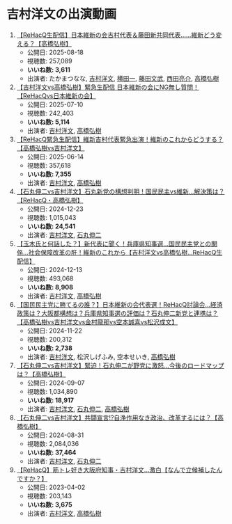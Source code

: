 # 吉村洋文の出演動画

1.  [【ReHacQ生配信】日本維新の会吉村代表＆藤田新共同代表……維新どう変える？【高橋弘樹】](/rehacq_fan/ids/WW6ouD4Wuwk "wikilink")
    -   公開日: 2025-08-18
    -   視聴数: 257,089
    -   **いいね数: 3,611**
    -   出演者: たかまつなな, [吉村洋文](/rehacq_fan/people/吉村洋文 "wikilink"), [横田一](/rehacq_fan/people/横田一 "wikilink"), [藤田文武](/rehacq_fan/people/藤田文武 "wikilink"), [西田亮介](/rehacq_fan/people/西田亮介 "wikilink"), [高橋弘樹](/rehacq_fan/people/高橋弘樹 "wikilink")
1.  [【吉村洋文vs高橋弘樹】緊急生配信 日本維新の会にNG無し質問！【ReHacQvs日本維新の会】](/rehacq_fan/ids/_27klF6H22Q "wikilink")
    -   公開日: 2025-07-10
    -   視聴数: 242,403
    -   **いいね数: 5,114**
    -   出演者: [吉村洋文](/rehacq_fan/people/吉村洋文 "wikilink"), [高橋弘樹](/rehacq_fan/people/高橋弘樹 "wikilink")
1.  [【ReHacQ緊急生配信】維新吉村代表緊急出演！維新のこれからどうする？【高橋弘樹vs吉村洋文】](/rehacq_fan/ids/b4jsif_rwkA "wikilink")
    -   公開日: 2025-06-14
    -   視聴数: 357,618
    -   **いいね数: 7,355**
    -   出演者: [吉村洋文](/rehacq_fan/people/吉村洋文 "wikilink"), [高橋弘樹](/rehacq_fan/people/高橋弘樹 "wikilink")
1.  [【石丸伸二vs吉村洋文】石丸新党の構想判明！国民民主vs維新…解決策は？【ReHacQ・高橋弘樹】](/rehacq_fan/ids/DQkpV-2rV3I "wikilink")
    -   公開日: 2024-12-23
    -   視聴数: 1,015,043
    -   **いいね数: 24,541**
    -   出演者: [吉村洋文](/rehacq_fan/people/吉村洋文 "wikilink"), [石丸伸二](/rehacq_fan/people/石丸伸二 "wikilink")
1.  [【玉木氏と何話した？】新代表に聞く！兵庫県知事選…国民民主党との関係...社会保障改革の肝！維新のこれから【吉村洋文vs高橋弘樹…ReHacQ生配信】](/rehacq_fan/ids/7oTdHnO078E "wikilink")
    -   公開日: 2024-12-13
    -   視聴数: 493,068
    -   **いいね数: 8,908**
    -   出演者: [吉村洋文](/rehacq_fan/people/吉村洋文 "wikilink"), [高橋弘樹](/rehacq_fan/people/高橋弘樹 "wikilink")
1.  [【国民民主党に勝てるの誰？】日本維新の会代表選！ReHacQ討論会…経済政策は？大阪都構想は？兵庫県知事選の評価は？石丸伸二新党と連携は？【高橋弘樹vs吉村洋文vs金村龍那vs空本誠喜vs松沢成文】](/rehacq_fan/ids/x0EJwQx-pIg "wikilink")
    -   公開日: 2024-11-22
    -   視聴数: 200,312
    -   **いいね数: 2,738**
    -   出演者: [吉村洋文](/rehacq_fan/people/吉村洋文 "wikilink"), 松沢しげふみ, 空本せいき, [高橋弘樹](/rehacq_fan/people/高橋弘樹 "wikilink")
1.  [【石丸伸二vs吉村洋文】緊迫！石丸伸二が野党に激怒…今後のロードマップは？【高橋弘樹】](/rehacq_fan/ids/Lb9U4acxhs4 "wikilink")
    -   公開日: 2024-09-07
    -   視聴数: 1,034,890
    -   **いいね数: 18,917**
    -   出演者: [吉村洋文](/rehacq_fan/people/吉村洋文 "wikilink"), [石丸伸二](/rehacq_fan/people/石丸伸二 "wikilink"), [高橋弘樹](/rehacq_fan/people/高橋弘樹 "wikilink")
1.  [【石丸伸二vs吉村洋文】共闘宣言!?自浄作用なき政治、改革するには？【高橋弘樹】](/rehacq_fan/ids/XKGshW6xD1k "wikilink")
    -   公開日: 2024-08-31
    -   視聴数: 2,084,036
    -   **いいね数: 37,464**
    -   出演者: [吉村洋文](/rehacq_fan/people/吉村洋文 "wikilink"), [石丸伸二](/rehacq_fan/people/石丸伸二 "wikilink")
1.  [【ReHacQ】筋トレ好き大阪府知事・吉村洋文…激白【なんで立候補したんですか？】](/rehacq_fan/ids/034PTMH22AE "wikilink")
    -   公開日: 2023-04-02
    -   視聴数: 203,143
    -   **いいね数: 3,675**
    -   出演者: [吉村洋文](/rehacq_fan/people/吉村洋文 "wikilink"), [高橋弘樹](/rehacq_fan/people/高橋弘樹 "wikilink")
